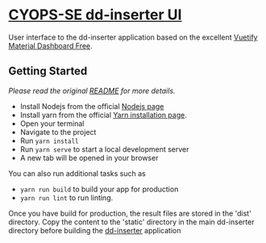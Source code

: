 # [CYOPS-SE dd-inserter UI](https://github.com/cyops-se/dd-inserter/ui)
User interface to the dd-inserter application based on the excellent [Vuetify Material Dashboard Free](https://store.vuetifyjs.com/products/vuetify-material-dashboard-free).


## Getting Started
*Please read the original [README](./ORIGINAL.md) for more details.*

- Install Nodejs from the official [Nodejs page](https://nodejs.org/en/)
- Install yarn from the official [Yarn installation page](https://classic.yarnpkg.com/en/docs/install/#windows-stable).
- Open your terminal
- Navigate to the project
- Run `yarn install`
- Run `yarn serve` to start a local development server
- A new tab will be opened in your browser

You can also run additional tasks such as

- `yarn run build` to build your app for production
- `yarn run lint` to run linting.

Once you have build for production, the result files are stored in the 'dist' directory. Copy the content to the 'static' directory in the main dd-inserter directory before building the [dd-inserter](../README.md) application